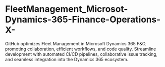 # FleetManagement_Microsot-Dynamics-365-Finance-Operations-X-
GitHub optimizes Fleet Management in Microsoft Dynamics 365 F&amp;O, promoting collaboration, efficient workflows, and code quality. Streamline development with automated CI/CD pipelines, collaborative issue tracking, and seamless integration into the Dynamics 365 ecosystem.
